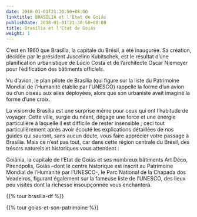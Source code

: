 ```yaml
---
date: 2018-01-01T21:30:50+08:00
linktitle: BRASÍLIA et l'Etat de Goiás
publishDate: 2018-01-01T21:30:50+08:00
title: Brasília et l'Etat de Goiás
weight: 1
---
```


C’est en 1960 que Brasília, la capitale du Brésil, a été inaugurée. Sa création, décidée par le président Juscelino Kubitschek, est le résultat d’une planification urbanistique de Lúcio Costa et de l’architecte Oscar Niemeyer pour l’édification des bâtiments officiels.

Vu d’avion, le plan pilote de Brasília (qui figure sur la liste du Patrimoine Mondial de l’Humanité établie par l’UNESCO) rappelle la forme d’un avion ou d’un oiseau aux ailes déployées, alors que son urbaniste avait imaginé la forme d’une croix.

La vision de Brasília est une surprise même pour ceux qui ont l’habitude de voyager. Cette ville, surgie du néant, dégage une force et une énergie particulière à laquelle il est difficile de rester insensible ; ceci tout particulièrement après avoir écouté les explications détaillées de nos guides qui sauront, sans aucun doute, vous faire apprécier votre passage à Brasília. Mais ce n’est pas tout, car dans cette région centrale du Brésil, des trésors naturels et historiques vous attendent :

Goiânia, la capitale de l’Etat de Goiás et ses nombreux bâtiments Art Déco, Pirenópolis, Goiás –dont le centre historique est inscrit au Patrimoine Mondial de l’Humanité par l’UNESCO-, le Parc National de la Chapada dos Veadeiros, figurant également sur la fameuse liste de l’UNESCO, des lieux peu visités dont la richesse insoupçonnée vous enchantera.

{{% tour brasilia-df %}}

{{% tour goias-et-son-patrimoine %}}
